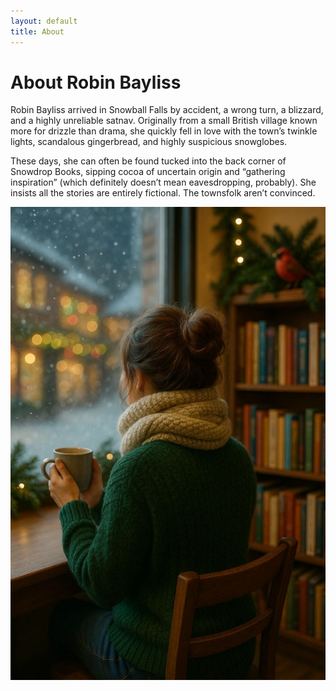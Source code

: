 ```yaml
---
layout: default
title: About
---
```


<div class="about-container">
    <div class="about-content">
        <h1 class="page-title">About Robin Bayliss</h1>
        <p>Robin Bayliss arrived in Snowball Falls by accident, a wrong turn, a blizzard, and a highly unreliable satnav. Originally from a small British village known more for drizzle than drama, she quickly fell in love with the town’s twinkle lights, scandalous gingerbread, and highly suspicious snowglobes.</p>
        <p>These days, she can often be found tucked into the back corner of Snowdrop Books, sipping cocoa of uncertain origin and “gathering inspiration” (which definitely doesn’t mean eavesdropping, probably). She insists all the stories are entirely fictional. The townsfolk aren’t convinced.</p>
    </div>
    <div class="about-image-container">
        <img src="/assets/images/author-robin-bayliss.jpg" alt="A woman in a green sweater holding a mug, looking out a window at a snowy scene.">
    </div>
</div>
